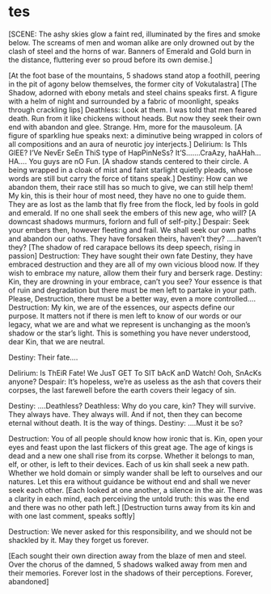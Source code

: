 # tes
[SCENE: The ashy skies glow a faint red, illuminated by the fires and smoke below. The screams of men and woman alike are only drowned out by the clash of steel and the horns of war. Banners of Emerald and Gold burn in the distance, fluttering ever so proud before its own demise.]

[At the foot base of the mountains, 5 shadows stand atop a foothill, peering in the pit of agony below themselves, the former city of Vokutalastra]
[The Shadow, adorned with ebony metals and steel chains speaks first. A figure with a helm of night and surrounded by a fabric of moonlight, speaks through crackling lips]
Deathless: Look at them. I was told that men feared death. Run from it like chickens without heads. But  now they seek their own end with abandon and glee. Strange. Hm, more for the mausoleum. 
[A figure of sparkling hue speaks next: a diminutive being wrapped in colors of all compositions and an aura of neurotic joy interjects.]
Delirium: Is ThIs GlEE? I’Ve NevEr SeEn ThiS type of HapPinNeSs? It’S…….CraAzy, haAHah… HA…. You guys are nO Fun.
[A shadow stands centered to their circle. A being wrapped in a cloak of mist and faint starlight quietly pleads, whose words are still but carry the force of titans speak.] 
Destiny: How can we abandon them, their race still has so much to give, we can still help them! My kin, this is their hour of most need, they have no one to guide them. They are as lost as the lamb that fly free from the flock, led by fools in gold and emerald. If no one shall seek the embers of this new age, who will?
[A downcast shadows murmurs, forlorn and full of self-pity.]
Despair: Seek your embers then, however fleeting and frail. We shall seek our own paths and abandon our oaths. They have forsaken theirs, haven’t they? …..haven’t they?
[The shadow of red carapace bellows its deep speech, rising in passion]
Destruction: They have sought their own fate Destiny,  they have embraced destruction and they are all of my own vicious blood now. If they wish to embrace my nature, allow them their fury and berserk rage. 
Destiny: Kin, they are drowning in your embrace, can’t you see? Your essence is that of ruin and degradation but there must be men left to partake in your path. Please, Destruction, there must be a better way, even a more controlled….
Destruction: My kin, we are of the essences, our aspects define our purpose. It matters not if there is men left to know of our words or our legacy, what we are and what we represent is unchanging as the moon’s shadow or the star’s light. This is something you have never understood, dear Kin, that we are neutral. 

Destiny: Their fate….

Delirium: Is ThEiR Fate! We JusT GET To SIT bAcK anD Watch! Ooh, SnAcKs anyone?
Despair: It’s hopeless, we’re as useless as the ash that covers their corpses, the last farewell before the earth covers their legacy of sin. 

Destiny: ….Deathless?
Deathless: Why do you care, kin? They will survive. They always have. They always will. And if not, then they can become eternal without death. It is the way of things.
Destiny: ….Must it be so?

Destruction: You of all people should know how ironic that is. Kin, open your eyes and feast upon the last flickers of this great age. The age of kings is dead and a new one shall rise from its corpse. Whether it belongs to man, elf, or other, is left to their devices. Each of us kin shall seek a new path. Whether we hold domain or simply wander shall be left to ourselves and our natures. Let this era without guidance be without end and shall we never seek each other.
[Each looked at one another, a silence in the air. There was a clarity in each mind, each perceiving the untold truth: this was the end and there was no other path left.]
[Destruction turns away from its kin and with one last comment, speaks softly]

Destruction: We never asked for this responsibility, and we should not be shackled by it. May they forget us forever.   

[Each sought their own direction away from the blaze of men and steel. Over the chorus of the damned, 5 shadows walked away from men and their memories. Forever lost in the shadows of their perceptions. Forever, abandoned]
